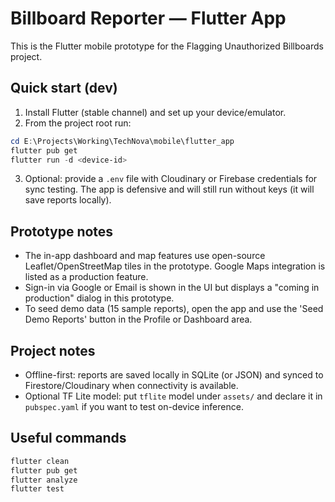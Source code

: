
# Billboard Reporter — Flutter App

This is the Flutter mobile prototype for the Flagging Unauthorized Billboards project.

## Quick start (dev)

1. Install Flutter (stable channel) and set up your device/emulator.
2. From the project root run:

```powershell
cd E:\Projects\Working\TechNova\mobile\flutter_app
flutter pub get
flutter run -d <device-id>
```

3. Optional: provide a `.env` file with Cloudinary or Firebase credentials for sync testing. The app is defensive and will still run without keys (it will save reports locally).

## Prototype notes

- The in-app dashboard and map features use open-source Leaflet/OpenStreetMap tiles in the prototype. Google Maps integration is listed as a production feature.
- Sign-in via Google or Email is shown in the UI but displays a "coming in production" dialog in this prototype.
- To seed demo data (15 sample reports), open the app and use the 'Seed Demo Reports' button in the Profile or Dashboard area.

## Project notes

- Offline-first: reports are saved locally in SQLite (or JSON) and synced to Firestore/Cloudinary when connectivity is available.
- Optional TF Lite model: put `tflite` model under `assets/` and declare it in `pubspec.yaml` if you want to test on-device inference.

## Useful commands

```powershell
flutter clean
flutter pub get
flutter analyze
flutter test
```

